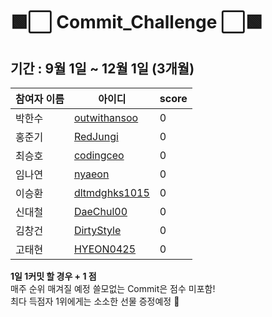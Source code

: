 # 🟩⬜️ Commit_Challenge ⬜🟩

## 기간 : 9월 1일 ~ 12월 1일 (3개월) ##
| 참여자 이름 | 아이디 | score |
| ------------ | ------------- | ------------- |
| 박한수 | [outwithansoo](https://github.com/outwithansoo)  | 0 |
| 홍준기 | [RedJungi](https://github.com/RedJungi) | 0 |
| 최승호 | [codingceo](https://github.com/codingceo)  | 0 |
| 임나연 | [nyaeon](https://github.com/nyaeon)  | 0 |
| 이승환 | [dltmdghks1015](https://github.com/dltmdghks1015)  | 0 |
| 신대철 | [DaeChul00](https://github.com/DaeChul00)  | 0 |
| 김창건 | [DirtyStyle](https://github.com/DirtyStyle)  | 0 |
| 고태현 | [HYEON0425](https://github.com/HYEON0425)  | 0 |

<b> 1일 1커밋 할 경우 + 1 점 </b> <br> 
매주 순위 매겨질 예정 쓸모없는 Commit은 점수 미포함! <br>
최다 득점자 1위에게는 소소한 선물 증정예정 🎁 

